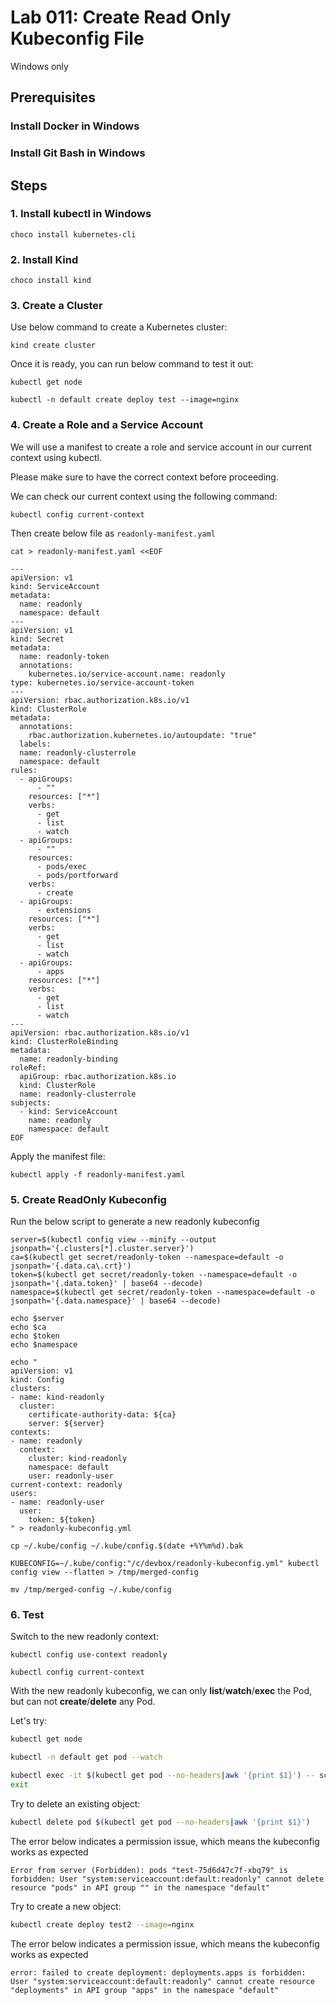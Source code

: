 # Lab 011: Create Read Only Kubeconfig File

Windows only

## Prerequisites

### Install Docker in Windows

### Install Git Bash in Windows

## Steps

### 1. Install kubectl in Windows

<!--
[Install and Set Up kubectl on Linux](https://www.google.com/search?channel=fs&client=ubuntu&q=install+kubectl+)
-->

```dos
choco install kubernetes-cli
```

### 2. Install Kind

```dos
choco install kind
```

<!--
[The full installation guide](https://kind.sigs.k8s.io/docs/user/quick-start/)
-->

### 3. Create a Cluster

Use below command to create a Kubernetes cluster:

```dos
kind create cluster
```

<!--
```dos
C:\devbox>kind create cluster
Creating cluster "kind" ...
 • Ensuring node image (kindest/node:v1.26.3) 🖼  ...
 ✓ Ensuring node image (kindest/node:v1.26.3) 🖼
 • Preparing nodes 📦   ...
 ✓ Preparing nodes 📦 
 • Writing configuration 📜  ...
 ✓ Writing configuration 📜
 • Starting control-plane 🕹️  ...
 ✓ Starting control-plane 🕹️
 • Installing CNI 🔌  ...
 ✓ Installing CNI 🔌
 • Installing StorageClass 💾  ...
 ✓ Installing StorageClass 💾
Set kubectl context to "kind-kind"
You can now use your cluster with:

kubectl cluster-info --context kind-kind

Not sure what to do next? 😅  Check out https://kind.sigs.k8s.io/docs/user/quick-start/
```
-->

Once it is ready, you can run below command to test it out:

```dos
kubectl get node

kubectl -n default create deploy test --image=nginx
```

<!--
```dos
C:\devbox>kubectl get node
NAME                 STATUS   ROLES           AGE   VERSION
kind-control-plane   Ready    control-plane   44s   v1.26.3

C:\devbox>kubectl -n default create deploy test --image=nginx
deployment.apps/test created

PS C:\devbox> kubectl get deployment
NAME   READY   UP-TO-DATE   AVAILABLE   AGE
test   0/1     1            0           9s

PS C:\devbox> kubectl get pod
NAME                    READY   STATUS              RESTARTS   AGE
test-865bcfc74c-zqwdq   0/1     ContainerCreating   0          5s
```
-->

### 4. Create a Role and a Service Account

We will use a manifest to create a role and service account in our current context using kubectl.

Please make sure to have the correct context before proceeding.

We can check our current context using the following command:

```dos
kubectl config current-context
```

<!--
```dos
vagrant@vagrant:~$ kubectl config current-context
kind-kind
```
-->

Then create below file as `readonly-manifest.yaml`

```dos
cat > readonly-manifest.yaml <<EOF

---
apiVersion: v1
kind: ServiceAccount
metadata:
  name: readonly
  namespace: default
---
apiVersion: v1
kind: Secret
metadata:
  name: readonly-token
  annotations:
    kubernetes.io/service-account.name: readonly
type: kubernetes.io/service-account-token
---
apiVersion: rbac.authorization.k8s.io/v1
kind: ClusterRole
metadata:
  annotations:
    rbac.authorization.kubernetes.io/autoupdate: "true"
  labels:
  name: readonly-clusterrole
  namespace: default
rules:
  - apiGroups:
      - ""
    resources: ["*"]
    verbs:
      - get
      - list
      - watch
  - apiGroups:
      - ""
    resources: 
      - pods/exec
      - pods/portforward
    verbs:
      - create
  - apiGroups:
      - extensions
    resources: ["*"]
    verbs:
      - get
      - list
      - watch
  - apiGroups:
      - apps
    resources: ["*"]
    verbs:
      - get
      - list
      - watch
---
apiVersion: rbac.authorization.k8s.io/v1
kind: ClusterRoleBinding
metadata:
  name: readonly-binding
roleRef:
  apiGroup: rbac.authorization.k8s.io
  kind: ClusterRole
  name: readonly-clusterrole
subjects:
  - kind: ServiceAccount
    name: readonly
    namespace: default
EOF
```

Apply the manifest file:

```dos
kubectl apply -f readonly-manifest.yaml 
```

<!--
```dos
vagrant@vagrant:~$ kubectl apply -f readonly-manifest.yaml 
serviceaccount/readonly created
secret/readonly-token created
clusterrole.rbac.authorization.k8s.io/readonly-clusterrole created
clusterrolebinding.rbac.authorization.k8s.io/readonly-binding created

PS C:\devbox> kubectl get ServiceAccount
NAME       SECRETS   AGE
default    0         2m6s
readonly   0         11s
PS C:\devbox> kubectl get ClusterRole | findstr readonly
readonly-clusterrole                                                   2023-04-12T20:43:02Z

PS C:\devbox> kubectl get ClusterRoleBinding | findstr readonly
readonly-binding                                       ClusterRole/readonly-clusterrole                                                   90s
```
-->

<!--
> Note: As mentioned in this [ticket](https://stackoverflow.com/questions/72256006/service-account-secret-is-not-listed-how-to-fix-it), since 1.24, ServiceAccount token secrets are no longer automatically generated. (See [this note](https://github.com/kubernetes/kubernetes/blob/master/CHANGELOG/CHANGELOG-1.24.md#urgent-upgrade-notes))
Also, the Secret is no longer used to mount credentials into Pods and you also need to manually create it. (ref: <https://kubernetes.io/docs/concepts/configuration/secret/#service-account-token-secrets>)
-->

### 5. Create ReadOnly Kubeconfig

Run the below script to generate a new readonly kubeconfig

```dos
server=$(kubectl config view --minify --output jsonpath='{.clusters[*].cluster.server}')
ca=$(kubectl get secret/readonly-token --namespace=default -o jsonpath='{.data.ca\.crt}')
token=$(kubectl get secret/readonly-token --namespace=default -o jsonpath='{.data.token}' | base64 --decode)
namespace=$(kubectl get secret/readonly-token --namespace=default -o jsonpath='{.data.namespace}' | base64 --decode)

echo $server
echo $ca
echo $token
echo $namespace

echo "
apiVersion: v1
kind: Config
clusters:
- name: kind-readonly
  cluster:
    certificate-authority-data: ${ca}
    server: ${server}
contexts:
- name: readonly
  context:
    cluster: kind-readonly
    namespace: default
    user: readonly-user
current-context: readonly
users:
- name: readonly-user
  user:
    token: ${token}
" > readonly-kubeconfig.yml

cp ~/.kube/config ~/.kube/config.$(date +%Y%m%d).bak

KUBECONFIG=~/.kube/config:"/c/devbox/readonly-kubeconfig.yml" kubectl config view --flatten > /tmp/merged-config

mv /tmp/merged-config ~/.kube/config
```

<!--
Lessons learned:

Clean up ~/.kube if needed

Compare `~/.kube/config` and the back up file to see the differences.

Has to be 1 line!!!

`KUBECONFIG=~/.kube/config:"/c/devbox/readonly-kubeconfig.yml" kubectl config view --flatten > /tmp/merged-config`

After it, compare config and the backup to see the differences.

```bash
kubectl config view

kubectl config get-contexts

kubectl get pods --namespace <namespace>
```
-->

### 6. Test

Switch to the new readonly context:

```dos
kubectl config use-context readonly

kubectl config current-context
```

<!--
```dos
vagrant@vagrant:~$ kubectl config use-context readonly
Switched to context "readonly".
vagrant@vagrant:~$
vagrant@vagrant:~$ kubectl config current-context
readonly
```
-->

With the new readonly kubeconfig, we can only **list**/**watch**/**exec** the Pod, but can not **create**/**delete** any Pod.

Let's try:

```bash
kubectl get node

kubectl -n default get pod --watch

kubectl exec -it $(kubectl get pod --no-headers|awk '{print $1}') -- script --quiet --return --command "bash"
exit
```

Try to delete an existing object:

```bash
kubectl delete pod $(kubectl get pod --no-headers|awk '{print $1}')
```

The error below indicates a permission issue, which means the kubeconfig works as expected

```dos
Error from server (Forbidden): pods "test-75d6d47c7f-xbq79" is forbidden: User "system:serviceaccount:default:readonly" cannot delete resource "pods" in API group "" in the namespace "default"
```

Try to create a new object:

```bash
kubectl create deploy test2 --image=nginx
```

The error below indicates a permission issue, which means the kubeconfig works as expected

```dos
error: failed to create deployment: deployments.apps is forbidden: User "system:serviceaccount:default:readonly" cannot create resource "deployments" in API group "apps" in the namespace "default"
```
